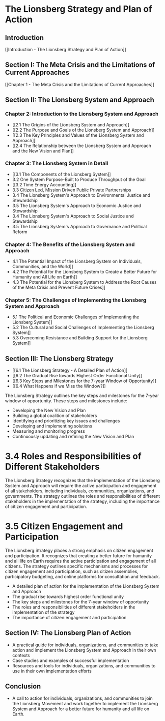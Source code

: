 # The Lionsberg Strategy and Plan of Action

## Introduction

[[Introduction - The Lionsberg Strategy and Plan of Action]]

## Section I: The Meta Crisis and the Limitations of Current Approaches

[[Chapter 1 - The Meta Crisis and the Limitations of Current Approaches]] 

## Section II: The Lionsberg System and Approach

### Chapter 2: Introduction to the Lionsberg System and Approach

-   [[2.1 The Origins of the Lionsberg System and Approach]]
-   [[2.2 The Purpose and Goals of the Lionsberg System and Approach]]
-   [[2.3 The Key Principles and Values of the Lionsberg System and Approach]]  
-   [[2.4 The Relationship between the Lionsberg System and Approach and the New Vision and Plan]]

### Chapter 3: The Lionsberg System in Detail

-   [[3.1 The Components of the Lionsberg System]]  
-   3.2 One System Purpose-Built to Produce Throughput of the Goal 
-   [[3.2 Time Energy Accounting]]  
- 3.3 Citizen Led, Mission Driven Public Private Partnerships
-   3.4 The Lionsberg System's Approach to Environmental Justice and Stewardship 
-   3.5 The Lionsberg System's Approach to Economic Justice and Stewardship  
-   3.4 The Lionsberg System's Approach to Social Justice and Stewardship   
-   3.5 The Lionsberg System's Approach to Governance and Political Reform  

### Chapter 4: The Benefits of the Lionsberg System and Approach

-   4.1 The Potential Impact of the Lionsberg System on Individuals, Communities, and the World]]
-   4.2 The Potential for the Lionsberg System to Create a Better Future for Humanity and All Life on Earth]]
-   4.3 The Potential for the Lionsberg System to Address the Root Causes of the Meta Crisis and Prevent Future Crises]]

### Chapter 5: The Challenges of Implementing the Lionsberg System and Approach

-   5.1 The Political and Economic Challenges of Implementing the Lionsberg System]]
-   5.2 The Cultural and Social Challenges of Implementing the Lionsberg System]]
-   5.3 Overcoming Resistance and Building Support for the Lionsberg System]]

## Section III: The Lionsberg Strategy

-  [[6.1 The Lionsberg Strategy - A Detailed Plan of Action]]  
- [[6.2 The Gradual Rise towards Highest Order Functional Unity]]  
- [[6.3 Key Steps and Milestones for the 7-year Window of Opportunity]] 
- [[6.4 What Happens if we Miss the Window?]] 

The Lionsberg Strategy outlines the key steps and milestones for the 7-year window of opportunity. These steps and milestones include:

-   Developing the New Vision and Plan
-   Building a global coalition of stakeholders
-   Identifying and prioritizing key issues and challenges
-   Developing and implementing solutions
-   Measuring and monitoring progress
-   Continuously updating and refining the New Vision and Plan

# 3.4 Roles and Responsibilities of Different Stakeholders

The Lionsberg Strategy recognizes that the implementation of the Lionsberg System and Approach will require the active participation and engagement of all stakeholders, including individuals, communities, organizations, and governments. The strategy outlines the roles and responsibilities of different stakeholders in the implementation of the strategy, including the importance of citizen engagement and participation.

# 3.5 Citizen Engagement and Participation

The Lionsberg Strategy places a strong emphasis on citizen engagement and participation. It recognizes that creating a better future for humanity and all life on Earth requires the active participation and engagement of all citizens. The strategy outlines specific mechanisms and processes for citizen engagement and participation, such as citizen assemblies, participatory budgeting, and online platforms for consultation and feedback.
-   A detailed plan of action for the implementation of the Lionsberg System and Approach 
- The gradual rise towards highest order functional unity 
-   The key steps and milestones for the 7-year window of opportunity
-   The roles and responsibilities of different stakeholders in the implementation of the strategy
-   The importance of citizen engagement and participation

## Section IV: The Lionsberg Plan of Action

-   A practical guide for individuals, organizations, and communities to take action and implement the Lionsberg System and Approach in their own contexts
-   Case studies and examples of successful implementation
-   Resources and tools for individuals, organizations, and communities to use in their own implementation efforts

## Conclusion

-   A call to action for individuals, organizations, and communities to join the Lionsberg Movement and work together to implement the Lionsberg System and Approach for a better future for humanity and all life on Earth.

